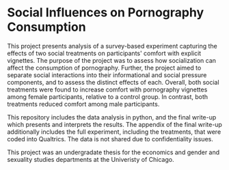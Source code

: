 # Social Influences on Pornography Consumption
This project presents analysis of a survey-based experiment capturing the effects of two social treatments on participants' comfort with explicit vignettes. The purpose of the project was to assess how socialization can affect the consumption of pornography. Further, the project aimed to separate social interactions into their informational and social pressure components, and to assess the distinct effects of each. Overall, both social treatments were found to increase comfort with pornography vignettes among female participants, relative to a control group. In contrast, both treatments reduced comfort among male participants.

This repository includes the data analysis in python, and the final write-up which presents and interprets the results. The appendix of the final write-up additionally includes the full experiment, including the treatments, that were coded into Qualtrics. The data is not shared due to confidentiality issues.

This project was an undergradate thesis for the economics and gender and sexuality studies departments at the Univeristy of Chicago.
